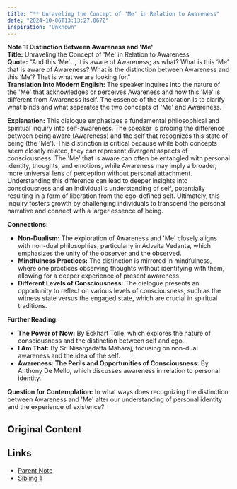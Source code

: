 ```yaml
---
title: "** Unraveling the Concept of 'Me' in Relation to Awareness"
date: "2024-10-06T13:13:27.067Z"
inspiration: "Unknown"
---
```



**Note 1: Distinction Between Awareness and 'Me'**  
**Title:** Unraveling the Concept of 'Me' in Relation to Awareness  
**Quote:** "And this ‘Me’..., it is aware of Awareness; as what? What is this ‘Me’ that is aware of Awareness? What is the distinction between Awareness and this ‘Me’? That is what we are looking for."  
**Translation into Modern English:** The speaker inquires into the nature of the 'Me' that acknowledges or perceives Awareness and how this 'Me' is different from Awareness itself. The essence of the exploration is to clarify what binds and what separates the two concepts of 'Me' and Awareness.  

**Explanation:** This dialogue emphasizes a fundamental philosophical and spiritual inquiry into self-awareness. The speaker is probing the difference between being aware (Awareness) and the self that recognizes this state of being (the 'Me'). This distinction is critical because while both concepts seem closely related, they can represent divergent aspects of consciousness. The 'Me' that is aware can often be entangled with personal identity, thoughts, and emotions, while Awareness may imply a broader, more universal lens of perception without personal attachment. Understanding this difference can lead to deeper insights into consciousness and an individual's understanding of self, potentially resulting in a form of liberation from the ego-defined self. Ultimately, this inquiry fosters growth by challenging individuals to transcend the personal narrative and connect with a larger essence of being.

**Connections:**  
- **Non-Dualism:** The exploration of Awareness and 'Me' closely aligns with non-dual philosophies, particularly in Advaita Vedanta, which emphasizes the unity of the observer and the observed.  
- **Mindfulness Practices:** The distinction is mirrored in mindfulness, where one practices observing thoughts without identifying with them, allowing for a deeper experience of present awareness.  
- **Different Levels of Consciousness:** The dialogue presents an opportunity to reflect on various levels of consciousness, such as the witness state versus the engaged state, which are crucial in spiritual traditions.

**Further Reading:**  
- **The Power of Now:** By Eckhart Tolle, which explores the nature of consciousness and the distinction between self and ego.  
- **I Am That:** By Sri Nisargadatta Maharaj, focusing on non-dual awareness and the idea of the self.  
- **Awareness: The Perils and Opportunities of Consciousness:** By Anthony De Mello, which discusses awareness in relation to personal identity.

**Question for Contemplation:** In what ways does recognizing the distinction between Awareness and 'Me' alter our understanding of personal identity and the experience of existence?

## Original Content



## Links

- [Parent Note](/parent-note.md)
- [Sibling 1](/zettel1.md)
